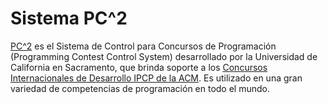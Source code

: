 # Sistema PC^2

[PC^2](http://pc2.ecs.csus.edu/) es el Sistema de Control para Concursos de Programación (Programming Contest Control System) desarrollado por la Universidad de California en Sacramento, que brinda soporte a los [Concursos Internacionales de Desarrollo IPCP de la ACM](http://icpc.baylor.edu/). Es utilizado en una gran variedad de competencias de programación en todo el mundo.